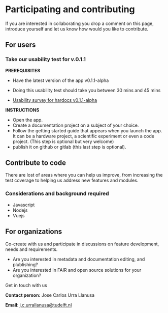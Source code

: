 # Participating and contributing
If you are interested in collaborating you drop a comment on this page, introduce yourself and let us know how would you like to contribute.

## For users
### Take our usability test for v.0.1.1
**PREREQUISITES**
- Have the latest version of the app v0.1.1-alpha
- Doing this usability test should take you between 30 mins and 45 mins

- [Usability survey for hardocs v0.1.1-alpha](https://docs.google.com/forms/d/e/1FAIpQLSfbYJWQY6nNiOPkqy04jhKPzIBVoOE3jMptKHTk-Q5KS4B1PQ/viewform)


**INSTRUCTIONS**
- Open the app.
- Create a documentation project on a subject of your choice.
- Follow the getting started guide that appears when you launch the app. It can be a hardware project, a scientific experiment or even a code project.
(This step is optional but very welcome)
- publish it on github or gitlab (this last step is optional).

## Contribute to code
There are lost of areas where you can help us improve, from increasing the test coverage to helping us address new features and modules.

### Considerations and background required
- Javascript
- Nodejs
- Vuejs

## For organizations
Co-create with us and participate in discussions on feature development, needs and requirements.
- Are you interested in metadata and documentation editing, and plublishing?
- Are you interested in FAIR and open source solutions for your organization?

Get in touch with us

**Contact person:** Jose Carlos Urra Llanusa

**Email**: j.c.urrallanusa@tudelft.nl